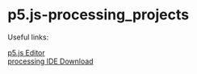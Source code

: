 # p5.js-processing_projects

Useful links:

[p5.js Editor](https://editor.p5js.org/)
<br>
[processing IDE Download](https://processing.org/download)
